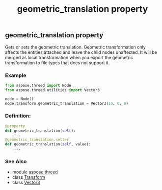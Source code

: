 ﻿---
title: geometric_translation property
second_title: Aspose.3D for Python via .NET API References
description: 
type: docs
weight: 190
url: /python-net/aspose.threed/transform/geometric_translation/
is_root: false
---

## geometric_translation property


Gets or sets the geometric translation. 
Geometric transformation only affects the entities attached and leave the child nodes unaffected.
It will be merged as local transformation when you export the geometric transformation to file types that does not support it.

### Example 


```python
from aspose.threed import Node
from aspose.threed.utilities import Vector3

node = Node()
node.transform.geometric_translation = Vector3(10, 0, 0)

```
### Definition:
```python
@property
def geometric_translation(self):
    ...
@geometric_translation.setter
def geometric_translation(self, value):
    ...
```

### See Also
* module [aspose.threed](../../)
* class [Transform](/3d/python-net/aspose.threed/transform)
* class [Vector3](/3d/python-net/aspose.threed.utilities/vector3)
